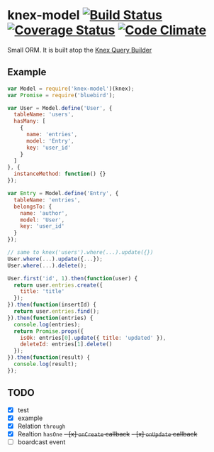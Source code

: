 # knex-model [![Build Status](https://travis-ci.org/wcp1231/knex-model.svg?branch=master)](https://travis-ci.org/wcp1231/knex-model) [![Coverage Status](https://coveralls.io/repos/wcp1231/knex-model/badge.png?branch=master)](https://coveralls.io/r/wcp1231/knex-model?branch=master) [![Code Climate](https://codeclimate.com/github/wcp1231/knex-model/badges/gpa.svg)](https://codeclimate.com/github/wcp1231/knex-model)

Small ORM.
It is built atop the [Knex Query Builder](http://knexjs.org/)

## Example

```js
var Model = require('knex-model')(knex);
var Promise = require('bluebird');

var User = Model.define('User', {
  tableName: 'users',
  hasMany: [
    {
      name: 'entries',
      model: 'Entry',
      key: 'user_id'
    }
  ]
}, {
  instanceMethod: function() {}
});

var Entry = Model.define('Entry', {
  tableName: 'entries',
  belongsTo: {
    name: 'author',
    model: 'User',
    key: 'user_id'
  }
});

// same to knex('users').where(...).update({})
User.where(...).update({...});
User.where(...).delete();

User.first('id', 1).then(function(user) {
  return user.entries.create({
    title: 'title'
  });
}).then(function(insertId) {
  return user.entries.find();
}).then(function(entries) {
  console.log(entries);
  return Promise.props({
    isOk: entries[0].update({ title: 'updated' }),
    deleteId: entries[1].delete()
  });
}).then(function(result) {
  console.log(result);
});

```

## TODO

- [x] test
- [x] example
- [x] Relation `through`
- [x] Realtion `hasOne`
~~- [x] `onCreate` callback~~
~~- [x] `onUpdate` callback~~
- [ ] boardcast event

